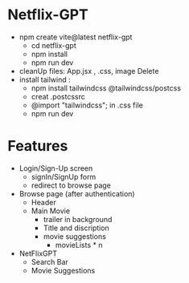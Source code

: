 # Netflix-GPT

- npm create vite@latest netflix-gpt
  - cd netflix-gpt
  - npm install
  - npm run dev
- cleanUp files: App.jsx , .css, image Delete
- install tailwind :
  - npm install tailwindcss @tailwindcss/postcss
  - creat .postcssrc
  - @import "tailwindcss"; in .css file
  - npm run dev

# Features

- Login/Sign-Up screen
  - signIn/SignUp form
  - redirect to browse page
- Browse page (after authentication)
  - Header
  - Main Movie
    - trailer in background
    - Title and discription
    - movie suggestions
      - movieLists \* n
- NetFlixGPT
  - Search Bar
  - Movie Suggestions
